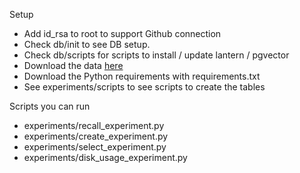 Setup

- Add id_rsa to root to support Github connection
- Check db/init to see DB setup.
- Check db/scripts for scripts to install / update lantern / pgvector
- Download the data [here](http://corpus-texmex.irisa.fr/)
- Download the Python requirements with requirements.txt
- See experiments/scripts to see scripts to create the tables

Scripts you can run
- experiments/recall_experiment.py
- experiments/create_experiment.py
- experiments/select_experiment.py
- experiments/disk_usage_experiment.py